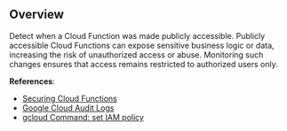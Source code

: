 ## Overview

Detect when a Cloud Function was made publicly accessible. Publicly accessible Cloud Functions can expose sensitive business logic or data, increasing the risk of unauthorized access or abuse. Monitoring such changes ensures that access remains restricted to authorized users only.

**References**:
- [Securing Cloud Functions](https://cloud.google.com/functions/docs/securing)
- [Google Cloud Audit Logs](https://cloud.google.com/logging/docs/audit)
- [gcloud Command: set IAM policy](https://cloud.google.com/sdk/gcloud/reference/functions/add-iam-policy-binding)